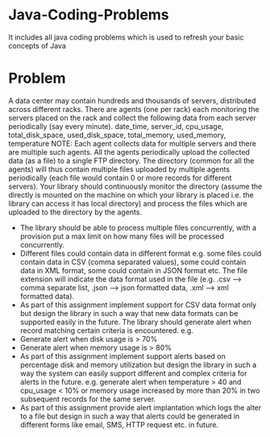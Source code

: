 # Java-Coding-Problems
It includes all java coding problems which is used to refresh your basic concepts of Java

# Problem
A data center may contain hundreds and thousands of servers, distributed across different racks. There are agents (one per rack) each monitoring the servers placed on the rack and collect the following data from each server periodically (say every minute).
date_time, server_id, cpu_usage, total_disk_space, used_disk_space, total_memory, used_memory, temperature
NOTE: Each agent collects data for multiple servers and there are multiple such agents.
All the agents periodically upload the collected data (as a file) to a single FTP directory. The directory (common for all the agents) will thus contain multiple files uploaded by multiple agents periodically (each file would contain 0 or more records for different servers).
Your library should continuously monitor the directory (assume the directly is mounted on the machine on which your library is placed i.e. the library can access it has local directory) and process the files which are uploaded to the directory by the agents.
- The library should be able to process multiple files concurrently, with a provision put a max limit on how many files will be processed concurrently.
- Different files could contain data in different format e.g. some files could contain data in CSV (comma separated values), some could contain data in XML format, some could contain in JSON format etc. The file extension will indicate the data format used in the file (e.g. .csv --> comma separate list, .json --> json formatted data, .xml --> xml formatted data).
- As part of this assignment implement support for CSV data format only but design the library in such a way that new data formats can be supported easily in the future.
The library should generate alert when record matching certain criteria is encountered.
e.g.
- Generate alert when disk usage is > 70%
- Generate alert when memory usage is > 80%
- As part of this assignment implement support alerts based on percentage disk and memory utilization but design the library in such a way the system can easily support different and complex criteria for alerts in the future. e.g. generate alert when temperature > 40 and cpu_usage < 10% or memory usage increased by more than 20% in two subsequent records for the same server.
- As part of this assignment provide alert implantation which logs the alter to a file but design in such a way that alerts could be generated in different forms like email, SMS, HTTP request etc. in future.
